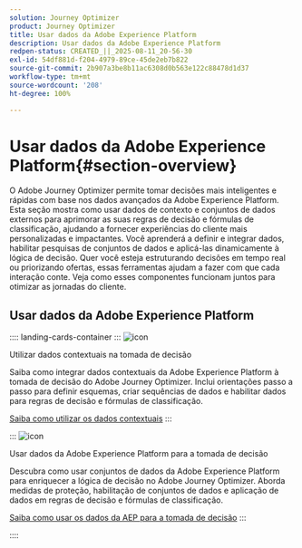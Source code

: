 ```yaml
---
solution: Journey Optimizer
product: Journey Optimizer
title: Usar dados da Adobe Experience Platform
description: Usar dados da Adobe Experience Platform
redpen-status: CREATED_||_2025-08-11_20-56-30
exl-id: 54df881d-f204-4979-89ce-45de2eb7b822
source-git-commit: 2b907a3be8b11ac6308d0b563e122c88478d1d37
workflow-type: tm+mt
source-wordcount: '208'
ht-degree: 100%

---
```


# Usar dados da Adobe Experience Platform{#section-overview}

O Adobe Journey Optimizer permite tomar decisões mais inteligentes e rápidas com base nos dados avançados da Adobe Experience Platform. Esta seção mostra como usar dados de contexto e conjuntos de dados externos para aprimorar as suas regras de decisão e fórmulas de classificação, ajudando a fornecer experiências do cliente mais personalizadas e impactantes. Você aprenderá a definir e integrar dados, habilitar pesquisas de conjuntos de dados e aplicá-las dinamicamente à lógica de decisão. Quer você esteja estruturando decisões em tempo real ou priorizando ofertas, essas ferramentas ajudam a fazer com que cada interação conte. Veja como esses componentes funcionam juntos para otimizar as jornadas do cliente.

## Usar dados da Adobe Experience Platform

:::: landing-cards-container
:::
![icon](https://cdn.experienceleague.adobe.com/icons/puzzle-piece.svg)

Utilizar dados contextuais na tomada de decisão

Saiba como integrar dados contextuais da Adobe Experience Platform à tomada de decisão do Adobe Journey Optimizer. Inclui orientações passo a passo para definir esquemas, criar sequências de dados e habilitar dados para regras de decisão e fórmulas de classificação.

[Saiba como utilizar os dados contextuais](../using/experience-decisioning/context-data.md)
:::

:::
![icon](https://cdn.experienceleague.adobe.com/icons/gear.svg)

Usar dados da Adobe Experience Platform para a tomada de decisão

Descubra como usar conjuntos de dados da Adobe Experience Platform para enriquecer a lógica de decisão no Adobe Journey Optimizer. Aborda medidas de proteção, habilitação de conjuntos de dados e aplicação de dados em regras de decisão e fórmulas de classificação.

[Saiba como usar os dados da AEP para a tomada de decisão](../using/experience-decisioning/aep-data-exd.md)
:::

::::
